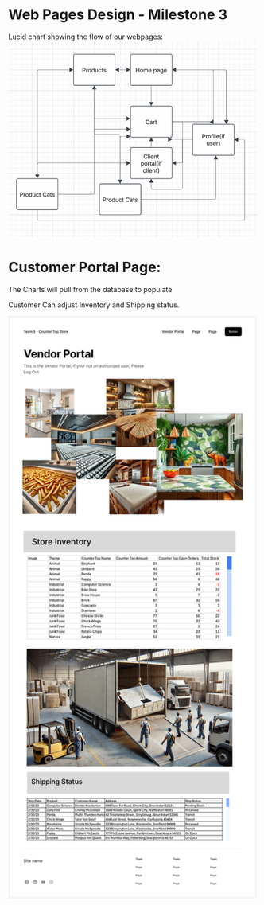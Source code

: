 # Web Pages Design - Milestone 3

Lucid chart showing the flow of our webpages: <br>
<img src="webLayout.png" alt="Image description" width="500">

<h1>Customer Portal Page:</h1>
<p>
The Charts will pull from the database to populate
    </p>
    <p>
Customer Can adjust Inventory and Shipping status.
    </p>
<img src="Customer_Portal.png" alt="Image description" width="500">
